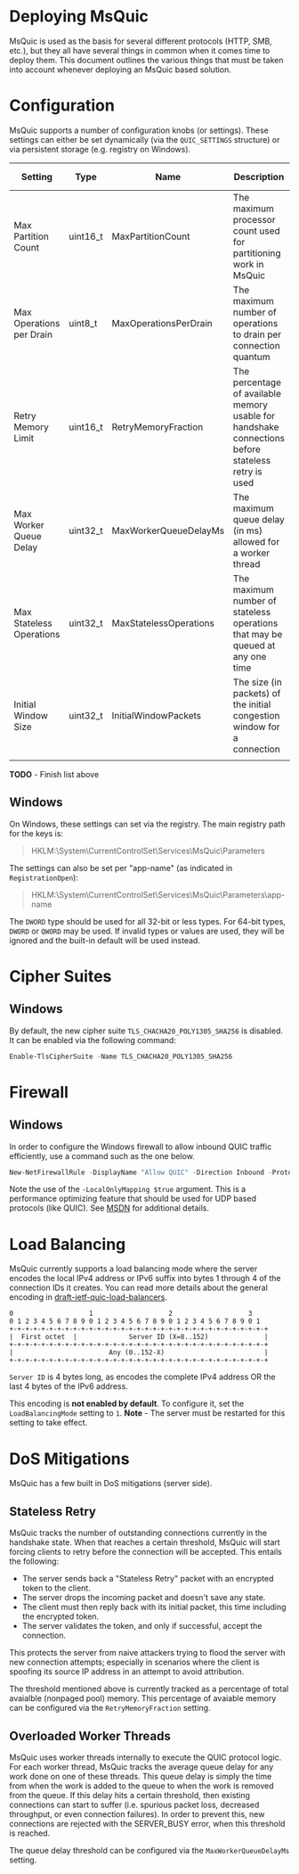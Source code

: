 # Deploying MsQuic

MsQuic is used as the basis for several different protocols (HTTP, SMB, etc.), but they all have several things in common when it comes time to deploy them. This document outlines the various things that must be taken into account whenever deploying an MsQuic based solution.

# Configuration

MsQuic supports a number of configuration knobs (or settings). These settings can either be set dynamically (via the `QUIC_SETTINGS` structure) or via persistent storage (e.g. registry on Windows).

| Setting                  | Type     | Name                   | Description                                                                                           | Restart<br>Required |
|--------------------------|----------|------------------------|-------------------------------------------------------------------------------------------------------|---------------------|
| Max Partition Count      | uint16_t | MaxPartitionCount      | The maximum processor count used for partitioning work in MsQuic                                      | Yes                 |
| Max Operations per Drain | uint8_t  | MaxOperationsPerDrain  | The maximum number of operations to drain per connection quantum                                      | No                  |
| Retry Memory Limit       | uint16_t | RetryMemoryFraction    | The percentage of available memory usable for handshake connections before stateless retry is used    | No                  |
| Max Worker Queue Delay   | uint32_t | MaxWorkerQueueDelayMs  | The maximum queue delay (in ms) allowed for a worker thread                                           | No                  |
| Max Stateless Operations | uint32_t | MaxStatelessOperations | The maximum number of stateless operations that may be queued at any one time                         | No                  |
| Initial Window Size      | uint32_t | InitialWindowPackets   | The size (in packets) of the initial congestion window for a<br>connection                            | No                  |
|                          |          |                        |                                                                                                       |                    |

**TODO** - Finish list above

## Windows

On Windows, these settings can set via the registry. The main registry path for the keys is:

> HKLM:\System\CurrentControlSet\Services\MsQuic\Parameters

The settings can also be set per "app-name" (as indicated in `RegistrationOpen`):

> HKLM:\System\CurrentControlSet\Services\MsQuic\Parameters\app-name

The `DWORD` type should be used for all 32-bit or less types. For 64-bit types, `DWORD` or `QWORD` may be used. If invalid types or values are used, they will be ignored and the built-in default will be used instead.

# Cipher Suites

## Windows

By default, the new cipher suite `TLS_CHACHA20_POLY1305_SHA256` is disabled. It can be enabled via the following command:

```PowerShell
Enable-TlsCipherSuite -Name TLS_CHACHA20_POLY1305_SHA256
```

# Firewall

## Windows

In order to configure the Windows firewall to allow inbound QUIC traffic efficiently, use a command such as the one below.

```PowerShell
New-NetFirewallRule -DisplayName "Allow QUIC" -Direction Inbound -Protocol UDP -LocalPort 433 -Action Allow -LocalOnlyMapping $true
```

Note the use of the `-LocalOnlyMapping $true` argument. This is a performance optimizing feature that should be used for UDP based protocols (like QUIC). See [MSDN](https://docs.microsoft.com/en-us/powershell/module/netsecurity/new-netfirewallrule) for additional details.

# Load Balancing

MsQuic currently supports a load balancing mode where the server encodes the local IPv4 address or IPv6 suffix into bytes 1 through 4 of the connection IDs it creates. You can read more details about the general encoding in [draft-ietf-quic-load-balancers](https://github.com/quicwg/load-balancers/blob/master/draft-ietf-quic-load-balancers.md#plaintext-cid-algorithm-plaintext-cid-algorithm).

```
0                   1                   2                   3
0 1 2 3 4 5 6 7 8 9 0 1 2 3 4 5 6 7 8 9 0 1 2 3 4 5 6 7 8 9 0 1
+-+-+-+-+-+-+-+-+-+-+-+-+-+-+-+-+-+-+-+-+-+-+-+-+-+-+-+-+-+-+-+-+
|  First octet  |             Server ID (X=8..152)              |
+-+-+-+-+-+-+-+-+-+-+-+-+-+-+-+-+-+-+-+-+-+-+-+-+-+-+-+-+-+-+-+-+
|                        Any (0..152-X)                         |
+-+-+-+-+-+-+-+-+-+-+-+-+-+-+-+-+-+-+-+-+-+-+-+-+-+-+-+-+-+-+-+-+
```

`Server ID` is 4 bytes long, as encodes the complete IPv4 address OR the last 4 bytes of the IPv6 address.

This encoding is **not enabled by default**. To configure it, set the `LoadBalancingMode` setting to `1`. **Note** - The server must be restarted for this setting to take effect.

# DoS Mitigations

MsQuic has a few built in DoS mitigations (server side).

## Stateless Retry

MsQuic tracks the number of outstanding connections currently in the handshake state. When that reaches a certain threshold, MsQuic will start forcing clients to retry before the connection will be accepted. This entails the following:

- The server sends back a "Stateless Retry" packet with an encrypted token to the client.
- The server drops the incoming packet and doesn't save any state.
- The client must then reply back with its initial packet, this time including the encrypted token.
- The server validates the token, and only if successful, accept the connection.

This protects the server from naive attackers trying to flood the server with new connection attempts; especially in scenarios where the client is spoofing its source IP address in an attempt to avoid attribution.

The threshold mentioned above is currently tracked as a percentage of total avaialble (nonpaged pool) memory. This percentage of avaiable memory can be configured via the `RetryMemoryFraction` setting.

## Overloaded Worker Threads

MsQuic uses worker threads internally to execute the QUIC protocol logic. For each worker thread, MsQuic tracks the average queue delay for any work done on one of these threads. This queue delay is simply the time from when the work is added to the queue to when the work is removed from the queue. If this delay hits a certain threshold, then existing connections can start to suffer (i.e. spurious packet loss, decreased throughput, or even connection failures). In order to prevent this, new connections are rejected with the SERVER_BUSY error, when this threshold is reached.

The queue delay threshold can be configured via the `MaxWorkerQueueDelayMs` setting.
